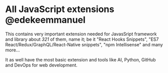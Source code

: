 # All JavaScript extensions @edekeemmanuel

This contains very important extension needed for JavasSript framework and library about *321* of them, name it; be it "React Hooks Snippets", "ES7 React/Redux/GraphQL/React-Native snippets", "npm Intellisense" and many more...

It as well have the most basic extension and tools like AI, Python, GitHub and DevOps for web development.